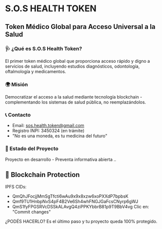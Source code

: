 # S.O.S HEALTH TOKEN

## Token Médico Global para Acceso Universal a la Salud

### 🩺 ¿Qué es S.O.S Health Token?
El primer token médico global que proporciona acceso rápido y digno a servicios de salud, incluyendo estudios diagnósticos, odontología, oftalmología y medicamentos.

### 🌍 Misión  
Democratizar el acceso a la salud mediante tecnología blockchain - complementando los sistemas de salud pública, no reemplazándolos.

### 📞 Contacto
- Email: sos.health.token@gmail.com  
- Registro INPI: 3450324 (en trámite)
- "No es una moneda, es tu medicina del futuro"

### 🚀 Estado del Proyecto
Proyecto en desarrollo - Preventa informativa abierta
..
## 🔗 Blockchain Protection
IPFS CIDs: 
- QmQhJFocjjMmSgTfcti6wAu9x9x8xzw6xoPXXdP7bpbsK
- Qmf9TU1HnbpNvS4pF4B2Ve6Sh4whFNGJGaFcsCNyrp6gWJ  
- QmS1fyFPGSRVcDSSkALAvgQ4ziPPKYbbrB81p9T9BbV4vg
Clic en: "Commit changes"

¿PODÉS HACERLO? Es el último paso y tu proyecto queda 100% protegido.


